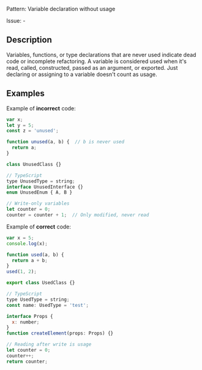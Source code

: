 Pattern: Variable declaration without usage

Issue: -

## Description

Variables, functions, or type declarations that are never used indicate dead code or incomplete refactoring. A variable is considered used when it's read, called, constructed, passed as an argument, or exported. Just declaring or assigning to a variable doesn't count as usage.

## Examples

Example of **incorrect** code:
```javascript
var x;
let y = 5;
const z = 'unused';

function unused(a, b) {  // b is never used
  return a;
}

class UnusedClass {}

// TypeScript
type UnusedType = string;
interface UnusedInterface {}
enum UnusedEnum { A, B }

// Write-only variables
let counter = 0;
counter = counter + 1;  // Only modified, never read
```

Example of **correct** code:
```javascript
var x = 5;
console.log(x);

function used(a, b) {
  return a + b;
}
used(1, 2);

export class UsedClass {}

// TypeScript
type UsedType = string;
const name: UsedType = 'test';

interface Props {
  x: number;
}
function createElement(props: Props) {}

// Reading after write is usage
let counter = 0;
counter++;
return counter;
```